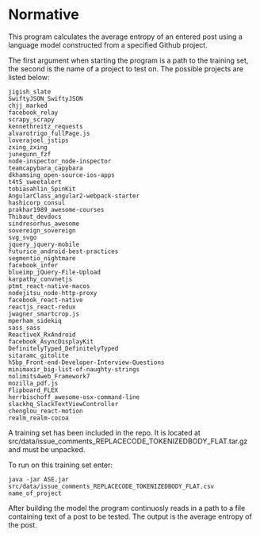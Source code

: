 # Normative
This program calculates the average entropy of an entered post using a language model constructed from a specified Github project.

The first argument when starting the program is a path to the training set, the second is the name of a project to test on. The possible projects are listed below:
```
jigish_slate
SwiftyJSON_SwiftyJSON
chjj_marked
facebook_relay
scrapy_scrapy
kennethreitz_requests
alvarotrigo_fullPage.js
loverajoel_jstips
zxing_zxing
junegunn_fzf
node-inspector_node-inspector
teamcapybara_capybara
dkhamsing_open-source-ios-apps
t4t5_sweetalert
tobiasahlin_SpinKit
AngularClass_angular2-webpack-starter
hashicorp_consul
prakhar1989_awesome-courses
Thibaut_devdocs
sindresorhus_awesome
sovereign_sovereign
svg_svgo
jquery_jquery-mobile
futurice_android-best-practices
segmentio_nightmare
facebook_infer
blueimp_jQuery-File-Upload
karpathy_convnetjs
ptmt_react-native-macos
nodejitsu_node-http-proxy
facebook_react-native
reactjs_react-redux
jwagner_smartcrop.js
mperham_sidekiq
sass_sass
ReactiveX_RxAndroid
facebook_AsyncDisplayKit
DefinitelyTyped_DefinitelyTyped
sitaramc_gitolite
h5bp_Front-end-Developer-Interview-Questions
minimaxir_big-list-of-naughty-strings
nolimits4web_Framework7
mozilla_pdf.js
Flipboard_FLEX
herrbischoff_awesome-osx-command-line
slackhq_SlackTextViewController
chenglou_react-motion
realm_realm-cocoa
```
A training set has been included in the repo. It is located at src/data/issue_comments_REPLACECODE_TOKENIZEDBODY_FLAT.tar.gz and must be unpacked.

To run on this training set enter:
```
java -jar ASE.jar src/data/issue_comments_REPLACECODE_TOKENIZEDBODY_FLAT.csv name_of_project
```

After building the model the program continuosly reads in a path to a file containing text of a post to be tested. The output is the average entropy of the post.

